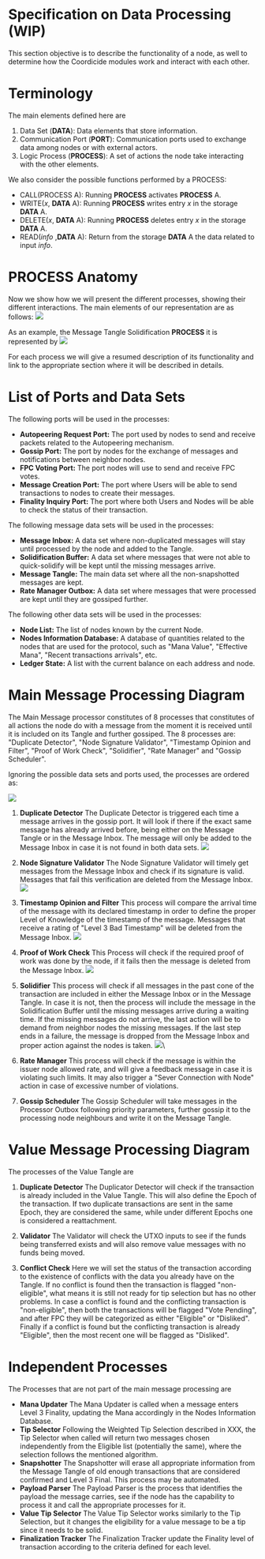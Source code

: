 # Specification on Data Processing (WIP)

This section objective is to describe the functionality of a node, as well to determine how the Coordicide modules work and interact with each other. 

# Terminology 

The main elements defined here are

1. Data Set (**DATA**): Data elements that store information.
2. Communication Port (**PORT**): Communication ports used to exchange data among nodes or with external actors.
3. Logic Process (**PROCESS**): A set of actions the node take interacting with the other elements. 



We also consider the possible functions performed by a PROCESS:

* CALL(PROCESS A): Running **PROCESS** activates  **PROCESS** A.
* WRITE($x$, **DATA** A): Running **PROCESS** writes entry $x$ in the storage **DATA** A.
* DELETE($x$, **DATA** A): Running **PROCESS** deletes entry $x$ in the storage **DATA** A.
* READ(*info* ,**DATA** A): Return from the storage **DATA** A the data related to input *info*.



# PROCESS Anatomy

Now we show how we will present the different processes, showing their different interactions. The main elements of our representation are as follows:
![](https://i.imgur.com/WuHlwWl.png)

As an example, the Message Tangle Solidification **PROCESS** it is represented by
![](https://i.imgur.com/YSjdBOP.png)

For each process we will give a resumed description of its functionality and link to the appropriate section where it will be described in details.

# List of Ports and Data Sets

The following ports will be used in the processes:

* **Autopeering Request Port:** The port used by nodes to send and receive packets related to the Autopeering mechanism. 
* **Gossip Port:** The port by nodes for the exchange of messages and notifications between neighbor nodes.
* **FPC Voting Port:** The port nodes will use to send and receive FPC votes.
* **Message Creation Port:** The port where Users will be able to send transactions to nodes to create their messages. 
* **Finality Inquiry Port:** The port where both Users and Nodes will be able to check the status of their transaction. 

The following message data sets will be used in the processes:
* **Message Inbox:** A data set where non-duplicated messages will stay until processed by the node and added to the Tangle. 
* **Solidification Buffer:** A data set where messages that were not able to quick-solidify will be kept until the missing messages arrive.
* **Message Tangle:** The main data set where all the non-snapshotted messages are kept. 
* **Rate Manager Outbox:** A data set where messages that were processed are kept until they are gossiped further. 

The following other data sets will be used in the processes:
* **Node List:** The list of nodes known by the current Node. 
* **Nodes Information Database:** A database of quantities related to the nodes that are used for the protocol, such as "Mana Value", "Effective Mana", "Recent transactions arrivals", etc. 
* **Ledger State:** A list with the current balance on each address and node. 


# Main Message Processing Diagram 

The Main Message processor constitutes of 8 processes that constitutes of all actions the node do with a message from the moment it is received until it is included on its Tangle and further gossiped. The 8 processes are: "Duplicate Detector", "Node Signature Validator", "Timestamp Opinion and Filter", "Proof of Work Check", "Solidifier", "Rate Manager" and "Gossip Scheduler".

Ignoring the possible data sets and ports used, the processes are ordered as:

![](https://i.imgur.com/xFjNlFd.png)


1. **Duplicate Detector**
The Duplicate Detector is triggered each time a message arrives in the gossip port. It will look if there if the exact same message has already arrived before, being either on the Message Tangle or in the Message Inbox. The message will only be added to the Message Inbox in case it is not found in both data sets.
![](https://i.imgur.com/5Ke3jId.png)

2. **Node Signature Validator**
The Node Signature Validator will timely get messages from the Message Inbox and check if its signature is valid. Messages that fail this verification are deleted from the Message Inbox.
![](https://i.imgur.com/mOrfhqz.png)

3. **Timestamp Opinion and Filter**
This process will compare the arrival time of the message with its declared timestamp in order to define the proper Level of Knowledge of the timestamp of the message. Messages that receive a rating of "Level 3 Bad Timestamp" will be deleted from the Message Inbox. 
![](https://i.imgur.com/lVa7H5L.png)

4. **Proof of Work Check**
This Process will check if the required proof of work was done by the node, if it fails then the message is deleted from the Message Inbox.
![](https://i.imgur.com/sn7UJFD.png)

5. **Solidifier**
This process will check if all messages in the past cone of the transaction are included in either the Message Inbox or in the Message Tangle. In case it is not, then the process will include the message in the Solidification Buffer until the missing messages arrive during a waiting time. If the missing messages do not arrive, the last action will be to demand from neighbor nodes the missing messages. If the last step ends in a failure, the message is dropped from the Message Inbox and proper action against the nodes is taken. 
![](https://i.imgur.com/YSjdBOP.png)\

6. **Rate Manager**
This process will check if the message is within the issuer node allowed rate, and will give a feedback message in case it is violating such limits. It may also trigger a "Sever Connection with Node" action in case of excessive number of violations.

8. **Gossip Scheduler**
The Gossip Scheduler will take messages in the Processor Outbox following priority parameters, further gossip it to the processing node neighbours and write it on the Message Tangle. 



# Value Message Processing Diagram 

The processes of the Value Tangle are 

1. **Duplicate Detector**
The Duplicator Detector will check if the transaction is already included in the Value Tangle. This will also define the Epoch of the transaction. If two duplicate transactions are sent in the same Epoch, they are considered the same, while under different Epochs one is considered a reattachment. 

2. **Validator**
The Validator will check the UTXO inputs to see if the funds being transferred exists and will also remove value messages with no funds being moved. 


3. **Conflict Check**
Here we will set the status of the transaction according to the existence of conflicts with the data you already have on the Tangle. If no conflict is found then the transaction is flagged "non-eligible", what means it is still not ready for tip selection but has no other problems. In case a conflict is found and the conflicting transaction is "non-eligible", then both the transactions will be flagged "Vote Pending", and after FPC they will be categorized as either "Eligible" or "Disliked". Finally if a conflict is found but the conflicting transaction is already "Eligible", then the most recent one will be flagged as "Disliked".


# Independent Processes

The Processes that are not part of the main message processing are

* **Mana Updater**
The Mana Updater is called when a message enters Level 3 Finality, updating the Mana accordingly in the Nodes Information Database. 
* **Tip Selector**
Following the Weighted Tip Selection described in XXX, the Tip Selector when called will return two messages chosen independently from the Eligible list (potentially the same), where the selection follows the mentioned algorithm. 
* **Snapshotter**
The Snapshotter will erase all appropriate information from the Message Tangle of old enough transactions that are considered confirmed and Level 3 Final. This process may be automated. 
* **Payload Parser**
The Payload Parser is the process that identifies the payload the message carries, see if the node has the capability to process it and call the appropriate processes for it. 
* **Value Tip Selector**
The Value Tip Selector works similarly to the Tip Selection, but it changes the eligibility for a value message to be a tip since it needs to be solid.
* **Finalization Tracker**
The Finalization Tracker update the Finality level of transaction according to the criteria defined for each level. 



<!--stackedit_data:
eyJkaXNjdXNzaW9ucyI6eyJ1WnFsUlZyU3ViSGYxYzA4Ijp7In
RleHQiOiJUaGUgcG9ydCByZXNwb25zaWJsZSBmb3IgdGhlIHBh
Y2tldHMgbmVlZGVkIHRvIG5vZGVzIHRvIHVzZSB0aGUgQXV0b3
BlZXJpbmcgbWVj4oCmIiwic3RhcnQiOjE1MzUsImVuZCI6MTYx
Nn0sInVIcEs0akRGZG1nUVVYUXgiOnsic3RhcnQiOjI0MzAsIm
VuZCI6MjQ0NSwidGV4dCI6Im5vbi1zbmFwc2hvdHRlZCJ9LCJz
N1BuQmQ0aVpvOFByaEhTIjp7InN0YXJ0IjoyNzExLCJlbmQiOj
I3MzcsInRleHQiOiJOb2RlcyBJbmZvcm1hdGlvbiBEYXRhYmFz
ZSJ9LCJIMExjTTlYVVdXbVMwd1QwIjp7InN0YXJ0IjozMDE0LC
JlbmQiOjMyMTMsInRleHQiOiJUaGUgTWFpbiBNZXNzYWdlIHBy
b2Nlc3NvciBjb25zdGl0dXRlcyBvZiA3IHByb2Nlc3NlcyB0aG
F0IGNvbnN0aXR1dGVzIG9mIGFsbCBh4oCmIn0sImc2WkRTQjF4
dGY1UVRDMWciOnsic3RhcnQiOjMyODcsImVuZCI6MzMxNSwidG
V4dCI6IlRpbWVzdGFtcCBPcGluaW9uIGFuZCBGaWx0ZXIifSwi
ZjR0SDh6MUcxMmFmdE8weCI6eyJzdGFydCI6MzM0MiwiZW5kIj
ozMzUyLCJ0ZXh0IjoiU29saWRpZmllciJ9LCJKNXJWbTI0VW9J
ZmRBY0plIjp7InN0YXJ0IjozODU0LCJlbmQiOjM4OTAsInRleH
QiOiIhW10oaHR0cHM6Ly9pLmltZ3VyLmNvbS81S2UzaklkLnBu
ZykifSwiQ1czVTQ4S1daRVpkM04zVSI6eyJzdGFydCI6NDA4Ny
wiZW5kIjo0MTA4LCJ0ZXh0IjoiZnJvbSB0aGUgTWVzc2FnZSBJ
bmJvIn0sIk9idnNOak8waWFuY3psaWUiOnsic3RhcnQiOjQzMD
EsImVuZCI6NDMxOSwidGV4dCI6IkxldmVsIG9mIEtub3dsZWRn
ZSJ9LCJtOUptUHlwalRHRGtKN05nIjp7InN0YXJ0Ijo0NDUyLC
JlbmQiOjQ0ODcsInRleHQiOiIhW10oaHR0cHM6Ly9pLmltZ3Vy
LmNvbS9sVmE3SDVMLnBuZyJ9LCJqd0ExT3lKN3VnVm1lejR5Ij
p7InN0YXJ0Ijo0NjU3LCJlbmQiOjQ2OTMsInRleHQiOiIhW10o
aHR0cHM6Ly9pLmltZ3VyLmNvbS9zbjdVSkZELnBuZykifSwiYj
RhM2tJeVpsWlJPZFZLRiI6eyJzdGFydCI6NTE3NywiZW5kIjo1
MjQ0LCJ0ZXh0IjoiZnJvbSB0aGUgTWVzc2FnZSBJbmJveCBhbm
QgcHJvcGVyIGFjdGlvbiBhZ2FpbnN0IHRoZSBub2RlcyBpcyB0
YWtlbiJ9LCJmQWtLa1Z2U3VTUWxwclNnIjp7InN0YXJ0Ijo1ND
c4LCJlbmQiOjU1NTUsInRleHQiOiJTZXZlciBDb25uZWN0aW9u
IHdpdGggTm9kZVwiIGFjdGlvbiBpbiBjYXNlIG9mIGV4Y2Vzc2
l2ZSBudW1iZXIgb2YgdmlvbGF0aW9ucy4ifSwiNlNFQk1qZlpy
ZUNWSmFxZCI6eyJzdGFydCI6NTI5MCwiZW5kIjo1MzA0LCJ0ZX
h0IjoiKlJhdGUgTWFuYWdlcioifSwiRzFPd1p1QjNidHg1cmZx
ViI6eyJzdGFydCI6NTU2MiwiZW5kIjo1NTc4LCJ0ZXh0IjoiR2
9zc2lwIFNjaGVkdWxlciJ9LCJ0RklLdWk5eTBmNXJFcnZYIjp7
InN0YXJ0Ijo1ODA1LCJlbmQiOjU4MTIsInRleHQiOiJUaGUgcH
JvIn0sImM2RDlWNVU0VGJFeDU2TXYiOnsic3RhcnQiOjYxMjgs
ImVuZCI6NjEzNCwidGV4dCI6IkVwb2NocyJ9LCJBV2o0VENiWX
c0STVITloxIjp7InN0YXJ0Ijo2NjczLCJlbmQiOjY3MjIsInRl
eHQiOiJhbmQgdGhlIGNvbmZsaWN0aW5nIHRyYW5zYWN0aW9uIG
lzIFwibm9uLWVsaWdpYmxlXCIifSwiRVpsRHBQUk40ZTZIZ1dr
OSI6eyJzdGFydCI6Njg5NCwiZW5kIjo2OTA4LCJ0ZXh0IjoiaG
UgY29uZmxpY3RpbmcifSwiVW84NENsdE0weVMxdmNMcSI6eyJz
dGFydCI6NzAyOCwiZW5kIjo3MDkyLCJ0ZXh0IjoiaGUgUHJvY2
Vzc2VzIHRoYXQgYXJlIG5vdCBwYXJ0IG9mIHRoZSBtYWluIG1l
c3NhZ2UgcHJvY2Vzc2luZyBhciJ9fSwiY29tbWVudHMiOnsiME
9jMllmYXVpeHY4U0NyUCI6eyJkaXNjdXNzaW9uSWQiOiJ1WnFs
UlZyU3ViSGYxYzA4Iiwic3ViIjoiZ2g6NTExMTI2MTgiLCJ0ZX
h0IjoidGhlIHBvcnQgZm9yIGF1dG9wZWVyaW5nIHByb3RvY29s
L3JlcXVlc3RzPyBEb24gdCB1bmRlcnN0YW5kIHdoYXQgdGhlIG
RlY2lzaW9uIG9uICB3aG8gdG8gY29ubmVjdCBoYXMgdG8gdG8g
d2l0aCB0aGUgcG9ydC4iLCJjcmVhdGVkIjoxNTk1NDIwOTc3NT
U0fSwiM2NBRVcyZnB0dFVGcW8wTiI6eyJkaXNjdXNzaW9uSWQi
OiJ1WnFsUlZyU3ViSGYxYzA4Iiwic3ViIjoiZ2g6NjgyNTAzNT
AiLCJ0ZXh0IjoiSSB0cmllZCB0byBnaXZlIGEgYmV0dGVyIHdv
cmRpbmcsIHRoZSBvbGQgb25lIHdhcyBhd2Z1bC4iLCJjcmVhdG
VkIjoxNTk1NDQ0MTExMTQyfSwidTJXUHYwTlpPVDRqUk9jaCI6
eyJkaXNjdXNzaW9uSWQiOiJ1WnFsUlZyU3ViSGYxYzA4Iiwic3
ViIjoiZ2g6NTExMTI2MTgiLCJ0ZXh0Ijoic28gaXRzIHRoZSBz
YW1lIHBvcnQgZm9yIHNlbmRpbmcgYW5kIHJlcXVlc3RpbmcuIE
lmIHllcyBwZXJoYXBzIGp1c3QgY2FsbCBpc3QgQXV0b3BlZXJp
bmcgUG9ydCIsImNyZWF0ZWQiOjE1OTU1MDA1ODYxMjJ9LCJoNk
51QkRJNHBObjZKakRDIjp7ImRpc2N1c3Npb25JZCI6InVIcEs0
akRGZG1nUVVYUXgiLCJzdWIiOiJnaDo1MTExMjYxOCIsInRleH
QiOiJkZWZpbmUgc25hcHNob3Qgc29tZXdoZXJlIiwiY3JlYXRl
ZCI6MTU5NTUwMDcwMjk1NX0sImlUNlVPNEVVdHA0dXBhZ1ciOn
siZGlzY3Vzc2lvbklkIjoiczdQbkJkNGlabzhQcmhIUyIsInN1
YiI6ImdoOjUxMTEyNjE4IiwidGV4dCI6Imp1c3QgXCJOb2RlIE
RhdGFiYXNlXCI/IiwiY3JlYXRlZCI6MTU5NTUwMDgxMDUzNX0s
IlRRSGx6MFdQN1ZaT2UycEsiOnsiZGlzY3Vzc2lvbklkIjoiSD
BMY005WFVXV21TMHdUMCIsInN1YiI6ImdoOjUxMTEyNjE4Iiwi
dGV4dCI6IlRoZSBNYWluIE1lc3NhZ2UgcHJvY2Vzc29yIGlzIG
RpdmlkZWQgaW50byA3IHN1Yi1wcm9jZXNzZXM7IGNvdmVyaW5n
IGFsbCBhY3Rpb25zIGEgbm9kZSBoYXMgdG8gcGVyZm9ybSBpbi
BvcmRlciB0byBzZW5kIGEgbWVzc2FnZSA/IiwiY3JlYXRlZCI6
MTU5NTUwMDk3OTE0Mn0sImRGSkxuZ3RyaVM2ancxajgiOnsiZG
lzY3Vzc2lvbklkIjoiSDBMY005WFVXV21TMHdUMCIsInN1YiI6
ImdoOjUxMTEyNjE4IiwidGV4dCI6IjctPjgiLCJjcmVhdGVkIj
oxNTk1NTAxMDA3MzgzfSwiREpVSFFiZmcwVkwzOHpmOSI6eyJk
aXNjdXNzaW9uSWQiOiJnNlpEU0IxeHRmNVFUQzFnIiwic3ViIj
oiZ2g6NTExMTI2MTgiLCJ0ZXh0IjoiVGltZXN0YW1wIGNoZWNr
PyIsImNyZWF0ZWQiOjE1OTU1MDEwMzEyODd9LCJYN1VkVUdodH
VBOFRmT3pyIjp7ImRpc2N1c3Npb25JZCI6ImY0dEg4ejFHMTJh
ZnRPMHgiLCJzdWIiOiJnaDo1MTExMjYxOCIsInRleHQiOiJvci
BNVCBTb2xpZGlmaWVyPyIsImNyZWF0ZWQiOjE1OTU1MDEwNTY0
MjR9LCJaZklCazd1VjA3eVhGaHlkIjp7ImRpc2N1c3Npb25JZC
I6Iko1clZtMjRVb0lmZEFjSmUiLCJzdWIiOiJnaDo1MTExMjYx
OCIsInRleHQiOiJXaHkgRGVsZXRlIGluIE1lc3NhZ2UgSW5ib3
g/IiwiY3JlYXRlZCI6MTU5NTUwMTIwNjQ2MH0sIjhrY2F6eHk5
akw3MVdVRGEiOnsiZGlzY3Vzc2lvbklkIjoiQ1czVTQ4S1daRV
pkM04zVSIsInN1YiI6ImdoOjUxMTEyNjE4IiwidGV4dCI6ImFk
ZCBcIkRFTEVURSBNZXNzYWdlIEluYm94XCIiLCJjcmVhdGVkIj
oxNTk1NTAxMzg0MzY2fSwiUUE4OEpXV1VGSWxtVHExSCI6eyJk
aXNjdXNzaW9uSWQiOiJDVzNVNDhLV1pFWmQzTjNVIiwic3ViIj
oiZ2g6NTExMTI2MTgiLCJ0ZXh0IjoiT25jZSBhIG1lc3NhZ2Ug
aXMgZGVsZXRlZCBmcm9tIEluYm94LCBnb3NzaXAgbWlnaHQgcH
V0IGl0IHRoZXJlIHlldCBhbm90aGVyIHRpbWUgPyIsImNyZWF0
ZWQiOjE1OTU1MDE0MzYwMzZ9LCJWU1dKUXpZd3o3NXhWZGhBIj
p7ImRpc2N1c3Npb25JZCI6Ik9idnNOak8waWFuY3psaWUiLCJz
dWIiOiJnaDo1MTExMjYxOCIsInRleHQiOiJpbnRyb2R1Y2UgbG
luayB0byBEZWZpbml0aW9uIiwiY3JlYXRlZCI6MTU5NTUwMTQ3
NDg0OX0sIlc1RzdYY2ZOQnZrSFBhVnkiOnsiZGlzY3Vzc2lvbk
lkIjoibTlKbVB5cGpUR0RrSjdOZyIsInN1YiI6ImdoOjUxMTEy
NjE4IiwidGV4dCI6Ik1pc3NpbmcgREVMRVRFIE1lc3NhZ2UgSU
5CT1gsIiwiY3JlYXRlZCI6MTU5NTUwMTU0NjAzN30sIjR5ZUFu
OFRZVVJCc3B6RHgiOnsiZGlzY3Vzc2lvbklkIjoibTlKbVB5cG
pUR0RrSjdOZyIsInN1YiI6ImdoOjUxMTEyNjE4IiwidGV4dCI6
IkFuZCBSRUFEIiwiY3JlYXRlZCI6MTU5NTUwMTY2MTYyM30sIn
UzV3NWMnRpRGRBOG5ZTkUiOnsiZGlzY3Vzc2lvbklkIjoiandB
MU95Sjd1Z1ZtZXo0eSIsInN1YiI6ImdoOjUxMTEyNjE4IiwidG
V4dCI6Ildyb25nIERCIG9wZXJhdGlvbjsgUkVBRC9ERUxFVEUg
TWVzc2FnZSBJbmJveCIsImNyZWF0ZWQiOjE1OTU1MDE3Mjk2Nz
B9LCIyQWJPYW1TRzc5N1dDQ3JtIjp7ImRpc2N1c3Npb25JZCI6
ImI0YTNrSXlabFpST2RWS0YiLCJzdWIiOiJnaDo1MTExMjYxOC
IsInRleHQiOiJhZGQgdGhlc2UgYWN0aW9uIHRvIGZpZ3VyZSIs
ImNyZWF0ZWQiOjE1OTU1MDE4MjE1NjB9LCJMS25HQVluMkw2QU
FRRllGIjp7ImRpc2N1c3Npb25JZCI6ImZBa0trVnZTdVNRbHBy
U2ciLCJzdWIiOiJnaDo1MTExMjYxOCIsInRleHQiOiJ5b3UgbW
VhbiBkcm9wcGluZyB0aGUgbm9kZT8iLCJjcmVhdGVkIjoxNTk1
NTAyMDAyOTYwfSwiYXJPVE80eExVQ01KZ0lSVyI6eyJkaXNjdX
NzaW9uSWQiOiI2U0VCTWpmWnJlQ1ZKYXFkIiwic3ViIjoiZ2g6
NTExMTI2MTgiLCJ0ZXh0IjoiQWRkIEZpZ3VyZSIsImNyZWF0ZW
QiOjE1OTU1MDIwMjI1NTB9LCIxYVZpQ0JyTUNEWUNFb3VmIjp7
ImRpc2N1c3Npb25JZCI6IkcxT3dadUIzYnR4NXJmcVYiLCJzdW
IiOiJnaDo1MTExMjYxOCIsInRleHQiOiJBZGQgRmlndXJlIiwi
Y3JlYXRlZCI6MTU5NTUwMjA1MDA0OX0sIjF5Ung4ZVc5ZnlIek
53bGMiOnsiZGlzY3Vzc2lvbklkIjoidEZJS3VpOXkwZjVyRXJ2
WCIsInN1YiI6ImdoOjUxMTEyNjE4IiwidGV4dCI6IkFsbCB0aG
lzIGNvbWUgYWZ0ZXIgdGhlIE1haW4gTWVzc2FnZSBQcm9jIERp
YWcuIFRoaXMgc2hvdWxkIGJlIHNhaWQgZXhwbGljdGx5IiwiY3
JlYXRlZCI6MTU5NTUwMjI4NjEyOH0sIlo1TWVhNTNqS1hQMEc4
eWgiOnsiZGlzY3Vzc2lvbklkIjoiYzZEOVY1VTRUYkV4NTZNdi
IsInN1YiI6ImdoOjUxMTEyNjE4IiwidGV4dCI6Ik5vdCBjbGVh
ciB3aGF0IGFuIEVwb2NoIGlzIiwiY3JlYXRlZCI6MTU5NTUwMj
M5NDUyNH0sIkRtclpvYk1yeVE4em90enYiOnsiZGlzY3Vzc2lv
bklkIjoiQVdqNFRDYll3NEk1SE5aMSIsInN1YiI6ImdoOjUxMT
EyNjE4IiwidGV4dCI6Ik1pc3NpbmcgdGhlIGluZm9ybWF0aW9u
IHdoZW4gYSB0eCB0dXJucyBpbnRvIGVsaWdpYmxlIiwiY3JlYX
RlZCI6MTU5NTUwMjU4NTkxNH0sIkxsM1VqazB3bmF5Wk5PQzAi
OnsiZGlzY3Vzc2lvbklkIjoiRVpsRHBQUk40ZTZIZ1drOSIsIn
N1YiI6ImdoOjUxMTEyNjE4IiwidGV4dCI6ImluIGdlbmVyYWwg
dGhlcmUgbWlnaHQgYmUgbW9yZSB0aGFuIDEgY29uZmxpY3Rpbm
cgdHgiLCJjcmVhdGVkIjoxNTk1NTAyNjMzNDUzfSwiWHZEWjNV
NkdtOWg2dFpYMSI6eyJkaXNjdXNzaW9uSWQiOiJVbzg0Q2x0TT
B5UzF2Y0xxIiwic3ViIjoiZ2g6NTExMTI2MTgiLCJ0ZXh0Ijoi
YWRkIGxpbmtzIHRvIHBsYWNlcyB3aGVyZSB0aGVzZSBwcm9jZX
NzZXMgYXJlIHNwZWNpZmllZCIsImNyZWF0ZWQiOjE1OTU1MDI5
NzUyMDl9fSwiaGlzdG9yeSI6Wy0xODE4OTcyOTY2LC0xMDM5Mz
E3NDUsMTk3MzE4MTA2MywtMTU4MTk1MTgxMSwtNjQ0MjAyODI4
LC0xNzUyNDc2NzcsODkwMzU2MzQ5LC02NzY2NDUyMTldfQ==
-->